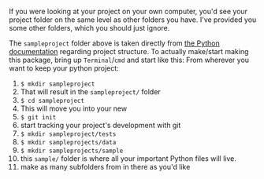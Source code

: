 If you were looking at your project on your own computer, you'd see your project folder on the same level as other folders you have. 
I've provided you some other folders, which you should just ignore. 

The `sampleproject` folder above is taken directly from [the Python documentation](https://github.com/pypa/sampleproject) regarding project structure.
To actually make/start making this package, bring up `Terminal`/`cmd` and start like this:
From wherever you want to keep your python project:

1. `$ mkdir sampleproject`
  1. That will result in the `sampleproject/` folder
1. `$ cd sampleproject`
  1. This will move you into your new 
1. `$ git init`
  1. start tracking your project's development with git
1. `$ mkdir sampleproject/tests`
1. `$ mkdir sampleprojects/data`
1. `$ mkdir sampleprojects/sample`
  1. this `sample/` folder is where all your important Python files will live. 
  1. make as many subfolders from in there as you'd like
